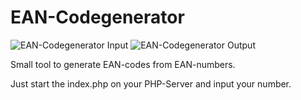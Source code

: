 # EAN-Codegenerator
![EAN-Codegenerator Input](http://i.imgur.com/xdCtsuM.png)
![EAN-Codegenerator Output](http://i.imgur.com/5Tu8aEH.png)

Small tool to generate EAN-codes from EAN-numbers.

Just start the index.php on your PHP-Server and input your number.
